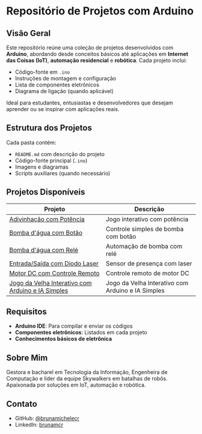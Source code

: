 # Repositório de Projetos com Arduino

## Visão Geral

Este repositório reúne uma coleção de projetos desenvolvidos com **Arduino**, abordando desde conceitos básicos até aplicações em **Internet das Coisas (IoT)**, **automação residencial** e **robótica**. Cada projeto inclui:

- Código-fonte em `.ino`
- Instruções de montagem e configuração
- Lista de componentes eletrônicos
- Diagrama de ligação (quando aplicável)

Ideal para estudantes, entusiastas e desenvolvedores que desejam aprender ou se inspirar com aplicações reais.

## Estrutura dos Projetos

Cada pasta contém:

- `README.md` com descrição do projeto
- Código-fonte principal (`.ino`)
- Imagens e diagramas
- Scripts auxiliares (quando necessário)

## Projetos Disponíveis

| Projeto | Descrição |
|--------|-----------|
| [Adivinhação com Potência](./adivinhacao_com_potencia) | Jogo interativo com potência |
| [Bomba d'água com Botão](./bomba_dagua_com_botao) | Controle simples de bomba com botão |
| [Bomba d'água com Relé](./bombacomrele) | Automação de bomba com relé |
| [Entrada/Saída com Diodo Laser](./entrada_e_saida_com_diodo_laser) | Sensor de presença com laser |
| [Motor DC com Controle Remoto](./motor_DC_com_controle_remoto) | Controle remoto de motor DC |
| [Jogo da Velha Interativo com Arduino e IA Simples](./jogo_da_velha) | Jogo da Velha Interativo com Arduino e IA Simples |


## Requisitos

- **Arduino IDE**: Para compilar e enviar os códigos
- **Componentes eletrônicos**: Listados em cada projeto
- **Conhecimentos básicos de eletrônica**

## Sobre Mim

Gestora e bacharel em Tecnologia da Informação, Engenheira de Computação e líder da equipe Skywalkers em batalhas de robôs. Apaixonada por soluções em IoT, automação e robótica.

## Contato

- GitHub: [@brunamichelecr](https://github.com/brunamichelecr)
- LinkedIn: [brunamcr](https://www.linkedin.com/in/brunamcr)
